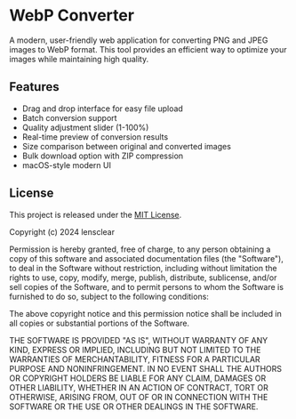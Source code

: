 # WebP Converter

A modern, user-friendly web application for converting PNG and JPEG images to WebP format. This tool provides an efficient way to optimize your images while maintaining high quality.

## Features

- Drag and drop interface for easy file upload
- Batch conversion support
- Quality adjustment slider (1-100%)
- Real-time preview of conversion results
- Size comparison between original and converted images
- Bulk download option with ZIP compression
- macOS-style modern UI

## License

This project is released under the [MIT License](https://opensource.org/licenses/MIT).

Copyright (c) 2024 lensclear

Permission is hereby granted, free of charge, to any person obtaining a copy
of this software and associated documentation files (the "Software"), to deal
in the Software without restriction, including without limitation the rights
to use, copy, modify, merge, publish, distribute, sublicense, and/or sell
copies of the Software, and to permit persons to whom the Software is
furnished to do so, subject to the following conditions:

The above copyright notice and this permission notice shall be included in all
copies or substantial portions of the Software.

THE SOFTWARE IS PROVIDED "AS IS", WITHOUT WARRANTY OF ANY KIND, EXPRESS OR
IMPLIED, INCLUDING BUT NOT LIMITED TO THE WARRANTIES OF MERCHANTABILITY,
FITNESS FOR A PARTICULAR PURPOSE AND NONINFRINGEMENT. IN NO EVENT SHALL THE
AUTHORS OR COPYRIGHT HOLDERS BE LIABLE FOR ANY CLAIM, DAMAGES OR OTHER
LIABILITY, WHETHER IN AN ACTION OF CONTRACT, TORT OR OTHERWISE, ARISING FROM,
OUT OF OR IN CONNECTION WITH THE SOFTWARE OR THE USE OR OTHER DEALINGS IN THE
SOFTWARE.
